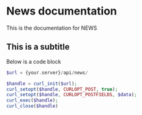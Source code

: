 # News documentation
This is the documentation for NEWS

## This is a subtitle
Below is a code block

```php
$url = {your.server}/api/news/

$handle = curl_init($url);
curl_setopt($handle, CURLOPT_POST, true);
curl_setopt($handle, CURLOPT_POSTFIELDS, $data);
curl_exec($handle);
curl_close($handle)

```
